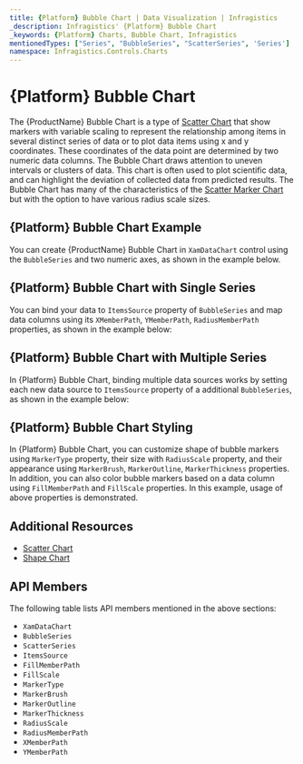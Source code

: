 ```yaml
---
title: {Platform} Bubble Chart | Data Visualization | Infragistics
_description: Infragistics' {Platform} Bubble Chart
_keywords: {Platform} Charts, Bubble Chart, Infragistics
mentionedTypes: ["Series", "BubbleSeries", "ScatterSeries", 'Series']
namespace: Infragistics.Controls.Charts
---
```

# {Platform} Bubble Chart

The {ProductName} Bubble Chart is a type of [Scatter Chart](scatter-chart.md) that show markers with variable scaling to represent the relationship among items in several distinct series of data or to plot data items using x and y coordinates. These coordinates of the data point are determined by two numeric data columns. The Bubble Chart draws attention to uneven intervals or clusters of data. This chart is often used to plot scientific data, and can highlight the deviation of collected data from predicted results. The Bubble Chart has many of the characteristics of the [Scatter Marker Chart](scatter-chart.md#{Platform}-scatter-marker-chart) but with the option to have various radius scale sizes.

## {Platform} Bubble Chart Example

You can create {ProductName} Bubble Chart in `XamDataChart` control using the `BubbleSeries` and two numeric axes, as shown in the example below.

<code-view style="height: 600px"
           data-demos-base-url="{environment:dvDemosBaseUrl}"
           iframe-src="{environment:dvDemosBaseUrl}/charts/data-chart-scatter-bubble-chart-multiple-sources"
           github-src="charts/data-chart/scatter-bubble-chart-multiple-sources"
           alt="{Platform} Bubble Chart Example" >
</code-view>

<div class="divider--half"></div>

## {Platform} Bubble Chart with Single Series

You can bind your data to `ItemsSource` property of `BubbleSeries` and map data columns using its `XMemberPath`, `YMemberPath`, `RadiusMemberPath` properties, as shown in the example below:

<code-view style="height: 600px"
           data-demos-base-url="{environment:dvDemosBaseUrl}"
           iframe-src="{environment:dvDemosBaseUrl}/charts/data-chart-scatter-bubble-chart-single-source"
           github-src="charts/data-chart/scatter-bubble-chart-single-source"
           alt="{Platform} Bubble Chart with Single Series" >
</code-view>

<div class="divider--half"></div>

## {Platform} Bubble Chart with Multiple Series

In {Platform} Bubble Chart, binding multiple data sources works by setting each new data source to `ItemsSource` property of a additional `BubbleSeries`, as shown in the example below:

<code-view style="height: 600px"
           data-demos-base-url="{environment:dvDemosBaseUrl}"
           iframe-src="{environment:dvDemosBaseUrl}/charts/data-chart-scatter-bubble-chart-multiple-sources"
           github-src="charts/data-chart/scatter-bubble-chart-multiple-sources"
           alt="{Platform} Bubble Chart with Multiple Series" >
</code-view>

<div class="divider--half"></div>

## {Platform} Bubble Chart Styling

In {Platform} Bubble Chart, you can customize shape of bubble markers using `MarkerType` property, their size with `RadiusScale` property, and their appearance using `MarkerBrush`, `MarkerOutline`, `MarkerThickness` properties. In addition, you can also color bubble markers based on a data column using `FillMemberPath` and `FillScale` properties. In this example, usage of above properties is demonstrated.

<code-view style="height: 600px"
           data-demos-base-url="{environment:dvDemosBaseUrl}"
           iframe-src="{environment:dvDemosBaseUrl}/charts/data-chart-scatter-bubble-chart-styling"
           github-src="charts/data-chart/scatter-bubble-chart-styling"
           alt="{Platform} Bubble Chart Styling" >
</code-view>

<div class="divider--half"></div>

## Additional Resources

- [Scatter Chart](scatter-chart.md)
- [Shape Chart](shape-chart.md)


## API Members

The following table lists API members mentioned in the above sections:

- `XamDataChart`
- `BubbleSeries`
- `ScatterSeries`
- `ItemsSource`
- `FillMemberPath`
- `FillScale`
- `MarkerType`
- `MarkerBrush`
- `MarkerOutline`
- `MarkerThickness`
- `RadiusScale`
- `RadiusMemberPath`
- `XMemberPath`
- `YMemberPath`